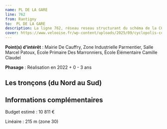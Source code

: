 ```yaml
---
name: PL DE LA GARE
line: 762
from: Rantigny
to:  PL DE LA GARE 
description: La ligne 762, réseau reseau structurant du schéma de la CCLVD (tronçon 162) concerne Rantigny - PL DE LA GARE
cover: https://www.velooise.fr/wp-content/uploads/2025/09/cyclopolis-cclvd-162.jpg
---
```


**Point(s) d'intérêt** : Mairie De Cauffry, Zone Industrielle Parmentier, Salle Marcel Patoux, École Primaire Des Marronniers, École Élémentaire Camille Claudel

**Phasage** : Réalisation en 2022 + 0 - 3 ans

## Les tronçons (du Nord au Sud)

## Informations complémentaires

Budget estimé :  10 811 € 

Linéaire : 215 m (zone 30)

